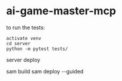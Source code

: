 # ai-game-master-mcp

to run the tests:
```
activate venv
cd server
python -m pytest tests/
```

server deploy

sam build
sam deploy --guided